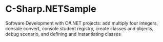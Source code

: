 # C-Sharp.NETSample
Software Development with C#.NET projects: add multiply four integers, console convert, console student registry, create classes and objects, debug scenario, and defining and instantiating classes
